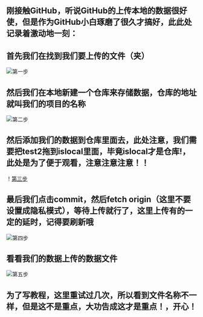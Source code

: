 ## 刚接触GitHub，听说GitHub的上传本地的数据很好使，但是作为GitHub小白琢磨了很久才搞好，此此处记录着激动地一刻：


## 首先我们在找到我们要上传的文件（夹）
![第一步](https://upload-images.jianshu.io/upload_images/11526205-0205397d162aa30b.png?imageMogr2/auto-orient/strip%7CimageView2/2/w/1240)

## 然后我们在本地新建一个仓库来存储数据，仓库的地址就叫我们的项目的名称
![第二步](https://upload-images.jianshu.io/upload_images/11526205-9b9980124289c71d.png?imageMogr2/auto-orient/strip%7CimageView2/2/w/1240)

## 然后添加我们的数据到仓库里面去，此处注意，我们需要把test2拖到islocal里面，毕竟islocal才是仓库!，此处是为了便于观看，注意注意注意！！ 
！[第三步](https://upload-images.jianshu.io/upload_images/11526205-2a301c0e3877a820.png?imageMogr2/auto-orient/strip%7CimageView2/2/w/1240)

## 最后我们点击commit，然后fetch origin（这里不要设置成隐私模式），等待上传就行了，这里上传有的一定的延时，记得要刷新哦
![第四步](https://upload-images.jianshu.io/upload_images/11526205-4327301a422d5ffe.png?imageMogr2/auto-orient/strip%7CimageView2/2/w/1240)

## 看看我们的数据上传的数据文件
![第五步](https://upload-images.jianshu.io/upload_images/11526205-951d20b745d28e6f.png?imageMogr2/auto-orient/strip%7CimageView2/2/w/1240)

## 为了写教程，这里重试过几次，所以看到文件名称不一样，但是这不是重点，大功告成这才是重点！，开心！
